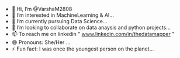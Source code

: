 - 👋 Hi, I’m @VarshaM2808
- 👀 I’m interested in MachineLearning & AI...
- 🌱 I’m currently pursuing Data Science...
- 💞️ I’m looking to collaborate on data anaysis and python projects...
- 📫 To reach me on linkedin " www.linkedin.com/in/thedatamapper "
- 😄 Pronouns: She/Her ...
- ⚡ Fun fact: I was once the youngest person on the planet...

<!---
VarshaM2808/VarshaM2808 is a ✨ special ✨ repository because its `README.md` (this file) appears on your GitHub profile.
You can click the Preview link to take a look at your changes.
--->
